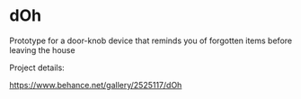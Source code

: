 # dOh
Prototype for a door-knob device that reminds you of forgotten items before leaving the house

Project details:

https://www.behance.net/gallery/2525117/dOh
